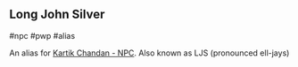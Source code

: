 ## Long John Silver

#npc #pwp #alias 

An alias for [Kartik Chandan - NPC](Kartik%20Chandan%20-%20NPC.md).  Also known as LJS (pronounced ell-jays)